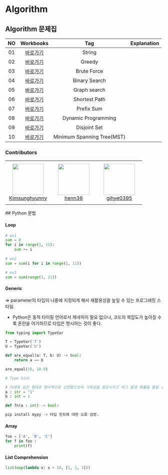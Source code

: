 # Algorithm 

## Algorithm 문제집
|<center>NO|<center>Workbooks|<center>Tag|<center>Explanation|
|:---:|:---:|:---:|:---:|
|01|[<center>바로가기](https://www.acmicpc.net/problem/2606)|String||
|02|[<center>바로가기](https://www.acmicpc.net/problem/2606)|Greedy||
|03|[<center>바로가기](https://programmers.co.kr/learn/courses/30/lessons/43162)|Brute Force||
|04|[<center>바로가기](https://github.com/yuchan509/Algorithm/tree/main/Binary%20Search)|Binary Search||
|05|[<center>바로가기](https://www.acmicpc.net/problem/2606)|Graph search||
|06|[<center>바로가기](https://www.acmicpc.net/problem/2606)|Shortest Path||
|07|[<center>바로가기](https://www.acmicpc.net/problem/2606)|Prefix Sum||
|08|[<center>바로가기](https://www.acmicpc.net/problem/2606)|Dynamic Programming||
|09|[<center>바로가기](https://www.acmicpc.net/problem/2606)|Disjoint Set||
|10|[<center>바로가기](https://www.acmicpc.net/problem/2606)|Minimum Spanning Tree(MST)||


### Contributors


<table>
    <tr height="140px">
        <td align="center" width="130px">
            <a href="https://github.com/Kimsunghyunny"><img height="100px" width="100px" src="https://avatars.githubusercontent.com/u/22141977?v=4"/></a>
            <br />
            <a href="https://github.com/Kimsunghyunny">Kimsunghyunny</a>
        </td>
        <td align="center" width="130px">
            <a href="https://github.com/henn36"><img height="100px" width="100px" src="https://avatars.githubusercontent.com/u/50240552?v=4"/></a>
            <br />
            <a href="https://github.com/henn36">henn36</a>
        </td>
        <td align="center" width="130px">
            <a href="https://github.com/gihye0395"><img height="100px" width="100px" src="https://avatars.githubusercontent.com/u/38374463?v=4"/></a>
            <br />
            <a href="https://github.com/gihye0395">gihye0395</a>
        </td>
    </tr>
</table>
## Python 문법

#### Loop
```python
# ex1
sum = 0 
for i in range(1, 11):
    sum += i
    
# ex2
sum = sum(i for i in range(1, 11))

# ex3
sum = sum(range(1, 11))    
```

#### Generic
=> parameter의 타입이 나중에 지정되게 해서 재활용성을 높일 수 있는 프로그래밍 스타일.
* Python은 동적 타이핑 언어로서 제네릭이 필요 없으나, 코드의 복잡도가 높아질 수록 혼란을 야기하므로 타입은 명시하는 것이 좋다.

```python
from typing import TypeVar

T = TypeVar('T')
U = TypeVar('U')

def are_equal(a: T, b: U) -> bool:
    return a == b

are_equal(10, 10.0)

# Type hint

# 아래와 같은 형태로 명시적으로 선언함으로써 가독성을 향상시키고 버그 발생 확률을 줄일 수 있다. 단, version 3.5부터 사용이 가능.
a : str = "1"
b : int = 1

def fn(a : int) -> bool:

pip install mypy -> 타입 힌트에 대한 오류 검정.
```

#### Array
```python
foo = ['A', 'B', 'C']
for f in foo :
    print(f)
```


#### List Comprehension
```python
list(map(lambda x: x + 10, [1, 2, 3]))


```



